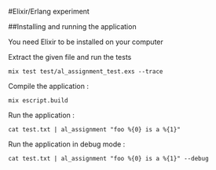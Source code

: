 #Elixir/Erlang experiment

##Installing and running the application

You need Elixir to be installed on your computer

Extract the given file and run the tests

	mix test test/al_assignment_test.exs --trace

Compile the application :

	mix escript.build

Run the application :

	cat test.txt | al_assignment "foo %{0} is a %{1}" 

Run the application in debug mode :

	cat test.txt | al_assignment "foo %{0} is a %{1}" --debug
